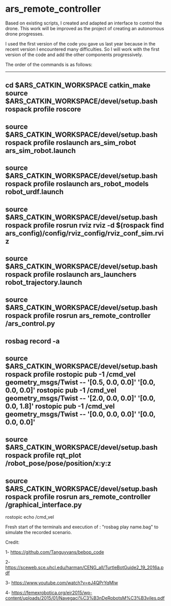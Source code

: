 # ars_remote_controller

Based on existing scripts, I created and adapted an interface to control the drone. This work will be improved as the project of creating an autonomous drone progresses. 

I used the first version of the code you gave us last year because in the recent version I encountered many difficulties. So I will work with the first version of the code and add the other components progressively. 

The order of the commands is as follows:

---------------------------------------------------------------------------------------
cd $ARS_CATKIN_WORKSPACE
catkin_make
source $ARS_CATKIN_WORKSPACE/devel/setup.bash
rospack profile
roscore
---------------------------------------------------------------------------------------
source $ARS_CATKIN_WORKSPACE/devel/setup.bash
rospack profile
roslaunch ars_sim_robot ars_sim_robot.launch
---------------------------------------------------------------------------------------
source $ARS_CATKIN_WORKSPACE/devel/setup.bash
rospack profile
roslaunch ars_robot_models robot_urdf.launch               
---------------------------------------------------------------------------------------
source $ARS_CATKIN_WORKSPACE/devel/setup.bash
rospack profile
rosrun rviz rviz -d $(rospack find ars_config)/config/rviz_config/rviz_conf_sim.rviz
---------------------------------------------------------------------------------------
source $ARS_CATKIN_WORKSPACE/devel/setup.bash
rospack profile
roslaunch ars_launchers robot_trajectory.launch
---------------------------------------------------------------------------------------
source $ARS_CATKIN_WORKSPACE/devel/setup.bash
rospack profile
rosrun ars_remote_controller /ars_control.py
---------------------------------------------------------------------------------------
rosbag record -a
---------------------------------------------------------------------------------------
source $ARS_CATKIN_WORKSPACE/devel/setup.bash
rospack profile
rostopic pub -1 /cmd_vel geometry_msgs/Twist -- '[0.5, 0.0, 0.0]' '[0.0, 0.0, 0.0]'
rostopic pub -1 /cmd_vel geometry_msgs/Twist -- '[2.0, 0.0, 0.0]' '[0.0, 0.0, 1.8]'
rostopic pub -1 /cmd_vel geometry_msgs/Twist -- '[0.0, 0.0, 0.0]' '[0.0, 0.0, 0.0]'
---------------------------------------------------------------------------------------
source $ARS_CATKIN_WORKSPACE/devel/setup.bash
rospack profile
rqt_plot /robot_pose/pose/position/x:y:z 
----------------------------------------------------------------------------------------
source $ARS_CATKIN_WORKSPACE/devel/setup.bash
rospack profile
rosrun ars_remote_controller /graphical_interface.py
----------------------------------------------------------------------------------------
rostopic echo /cmd_vel

Fresh start of the terminals and execution of : "rosbag play name.bag" to simulate the recorded scenario.

Credit: 

1- https://github.com/Tanguyvans/bebop_code 

2- https://sceweb.sce.uhcl.edu/harman/CENG_all/TurtleBotGuide2_19_2016a.pdf

3- https://www.youtube.com/watch?v=eJ4QPrYqMlw

4- https://femexrobotica.org/eir2015/wp-content/uploads/2015/01/Navegaci%C3%B3nDeRobotsM%C3%B3viles.pdf 
